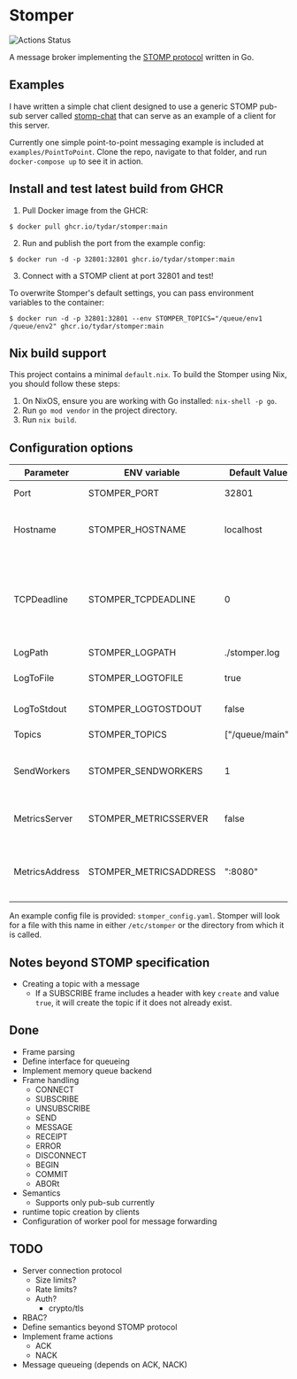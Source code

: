 # Stomper

![Actions Status](https://github.com/tydar/stomper/actions/workflows/go.yml/badge.svg)

A message broker implementing the [STOMP protocol](https://stomp.github.io/stomp-specification-1.2.html) written in Go.

## Examples

I have written a simple chat client designed to use a generic STOMP pub-sub server called [stomp-chat](https://github.com/tydar/stomp-chat) that can serve as an example of a client for this server.

Currently one simple point-to-point messaging example is included at `examples/PointToPoint`. Clone the repo, navigate to that folder, and run `docker-compose up` to see it in action.

## Install and test latest build from GHCR

1. Pull Docker image from the GHCR:

```shell
$ docker pull ghcr.io/tydar/stomper:main
```

2. Run and publish the port from the example config:

```shell
$ docker run -d -p 32801:32801 ghcr.io/tydar/stomper:main
```

3. Connect with a STOMP client at port 32801 and test!

To overwrite Stomper's default settings, you can pass environment variables to the container:

```shell
$ docker run -d -p 32801:32801 --env STOMPER_TOPICS="/queue/env1 /queue/env2" ghcr.io/tydar/stomper:main
```

## Nix build support

This project contains a minimal `default.nix`. To build the Stomper using Nix, you should follow these steps:

1) On NixOS, ensure you are working with Go installed: `nix-shell -p go`.
2) Run `go mod vendor` in the project directory.
3) Run `nix build`.

## Configuration options

| Parameter | ENV variable | Default Value | Description |
| --------- | ------------ | ------------- | ----------- |
| Port      | STOMPER_PORT | 32801         | TCP port server listens on |
| Hostname  | STOMPER_HOSTNAME | localhost | hostname on which server accepts connections |
| TCPDeadline | STOMPER_TCPDEADLINE | 0 | TCP timeout (time in seconds allowed between msg from client, 0 means no timeout) |
| LogPath   | STOMPER_LOGPATH | ./stomper.log | path to log file |
| LogToFile | STOMPER_LOGTOFILE | true     | should we stomper log to a file? |
| LogToStdout| STOMPER_LOGTOSTDOUT| false   | should stomper log to stdout? |
| Topics    | STOMPER_TOPICS    | ["/queue/main"] | list of pub-sub topics |
| SendWorkers| STOMPER_SENDWORKERS| 1 | Number of send worker goroutines to spawn |
| MetricsServer| STOMPER_METRICSSERVER| false | should we expose a JSON metrics endpoint? |
| MetricsAddress | STOMPER_METRICSADDRESS | ":8080" | address string for Metrics Service ListenAndServe call|

An example config file is provided: `stomper_config.yaml`. Stomper will look for a file with this name in either `/etc/stomper` or the directory from which it is called.

## Notes beyond STOMP specification

* Creating a topic with a message
    * If a SUBSCRIBE frame includes a header with key `create` and value `true`, it will create the topic if it does not already exist.
## Done

* Frame parsing
* Define interface for queueing
* Implement memory queue backend
* Frame handling
  * CONNECT
  * SUBSCRIBE
  * UNSUBSCRIBE
  * SEND
  * MESSAGE
  * RECEIPT
  * ERROR
  * DISCONNECT
  * BEGIN
  * COMMIT
  * ABORt
* Semantics
  * Supports only pub-sub currently
* runtime topic creation by clients
* Configuration of worker pool for message forwarding


## TODO

* Server connection protocol
    * Size limits?
    * Rate limits?
    * Auth?
        * crypto/tls
* RBAC?
* Define semantics beyond STOMP protocol
* Implement frame actions
    * ACK
    * NACK
* Message queueing (depends on ACK, NACK)



